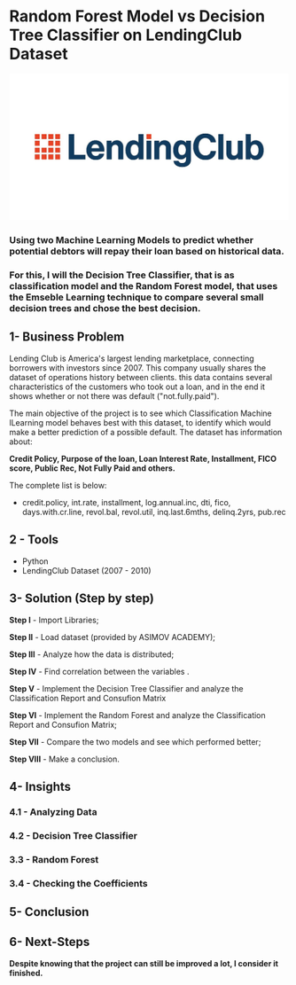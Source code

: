 # Random Forest Model vs Decision Tree Classifier on LendingClub Dataset

![](img/lending_club.jpg)

### Using two Machine Learning Models to predict whether potential debtors will repay their loan based on historical data.
### For this, I will the Decision Tree Classifier, that is as classification model and the Random Forest model, that uses the Emseble Learning technique to compare several small decision trees and chose the best decision.


## 1- Business Problem
Lending Club is America's largest lending marketplace, connecting borrowers with investors since 2007. This company usually shares the dataset of operations history between clients. this data contains several characteristics of the customers who took out a loan, and in the end it shows whether or not there was default ("not.fully.paid").

The main objective of the project is to see which Classification Machine lLearning model behaves best with this dataset, to identify which would make a better prediction of a possible default.
The dataset has information about:

**Credit Policy, Purpose of the loan, Loan Interest Rate, Installment, FICO score, Public Rec, Not Fully Paid and others.**

The complete list is below: 
* credit.policy, int.rate, installment, log.annual.inc, dti, fico, days.with.cr.line, revol.bal, revol.util, inq.last.6mths, delinq.2yrs, pub.rec

## 2 - Tools
- Python
- LendingClub Dataset (2007 - 2010)

## 3- Solution (Step by step)
 **Step I** - Import Libraries;
 
 **Step II** - Load dataset (provided by ASIMOV ACADEMY);
 
 **Step III** - Analyze how the data is distributed;
 
 **Step IV** - Find correlation between the variables .
 
 **Step V** - Implement the Decision Tree Classifier and analyze the Classification Report and Consufion Matrix
 
 **Step VI** - Implement the Random Forest and analyze the Classification Report and Consufion Matrix;
 
 **Step VII** - Compare the two models and see which performed better;
 
 **Step VIII** - Make a conclusion.


## 4- Insights

### **4.1 - Analyzing Data**


### **4.2 - Decision Tree Classifier**

### **3.3 - Random Forest**

### **3.4 - Checking the Coefficients**


## 5- Conclusion


## 6- Next-Steps

**Despite knowing that the project can still be improved a lot, I consider it finished.**


